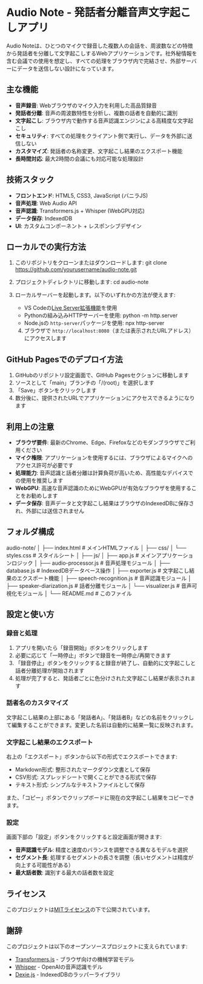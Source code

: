 # Audio Note - 発話者分離音声文字起こしアプリ

Audio Noteは、ひとつのマイクで録音した複数人の会話を、周波数などの特徴から発話者を分離して文字起こしするWebアプリケーションです。社外秘情報を含む会議での使用を想定し、すべての処理をブラウザ内で完結させ、外部サーバーにデータを送信しない設計になっています。

## 主な機能

- **音声録音**: Webブラウザのマイク入力を利用した高品質録音
- **発話者分離**: 音声の周波数特性を分析し、複数の話者を自動的に識別
- **文字起こし**: ブラウザ内で動作する音声認識エンジンによる高精度な文字起こし
- **セキュリティ**: すべての処理をクライアント側で実行し、データを外部に送信しない
- **カスタマイズ**: 発話者の名称変更、文字起こし結果のエクスポート機能
- **長時間対応**: 最大2時間の会議にも対応可能な処理設計

## 技術スタック

- **フロントエンド**: HTML5, CSS3, JavaScript (バニラJS)
- **音声処理**: Web Audio API
- **音声認識**: Transformers.js + Whisper (WebGPU対応)
- **データ保存**: IndexedDB
- **UI**: カスタムコンポーネント + レスポンシブデザイン

## ローカルでの実行方法

1. このリポジトリをクローンまたはダウンロードします: git clone https://github.com/yourusername/audio-note.git
2. プロジェクトディレクトリに移動します: cd audio-note
3. ローカルサーバーを起動します。以下のいずれかの方法が使えます:

   - VS Codeの[Live Server拡張機能](https://marketplace.visualstudio.com/items?itemName=ritwickdey.LiveServer)を使用
   - Pythonの組み込みHTTPサーバーを使用: python -m http.server
   - Node.jsの `http-server`パッケージを使用: npx http-server

   4. ブラウザで `http://localhost:8080`（または表示されたURLアドレス）にアクセスします

## GitHub Pagesでのデプロイ方法

1. GitHubのリポジトリ設定画面で、GitHub Pagesセクションに移動します
2. ソースとして「main」ブランチの「/(root)」を選択します
3. 「Save」ボタンをクリックします
4. 数分後に、提供されたURLでアプリケーションにアクセスできるようになります

## 利用上の注意

- **ブラウザ要件**: 最新のChrome、Edge、Firefoxなどのモダンブラウザでご利用ください
- **マイク権限**: アプリケーションを使用するには、ブラウザによるマイクへのアクセス許可が必要です
- **処理能力**: 音声認識と話者分離は計算負荷が高いため、高性能なデバイスでの使用を推奨します
- **WebGPU**: 高速な音声認識のためにWebGPUが有効なブラウザを使用することをお勧めします
- **データ保存**: 音声データと文字起こし結果はブラウザのIndexedDBに保存され、外部には送信されません

## フォルダ構成

audio-note/
│
├── index.html           # メインHTMLファイル
│
├── css/
│   └── styles.css       # スタイルシート
│
├── js/
│   ├── app.js           # メインアプリケーションロジック
│   ├── audio-processor.js    # 音声処理モジュール
│   ├── database.js      # IndexedDBデータベース操作
│   ├── exporter.js      # 文字起こし結果のエクスポート機能
│   ├── speech-recognition.js # 音声認識モジュール
│   ├── speaker-diarization.js # 話者分離モジュール
│   └── visualizer.js    # 音声可視化モジュール
│
└── README.md            # このファイル

## 設定と使い方

### 録音と処理

1. アプリを開いたら「録音開始」ボタンをクリックします
2. 必要に応じて「一時停止」ボタンで録音を一時停止/再開できます
3. 「録音停止」ボタンをクリックすると録音が終了し、自動的に文字起こしと話者分離処理が開始されます
4. 処理が完了すると、発話者ごとに色分けされた文字起こし結果が表示されます

### 話者名のカスタマイズ

文字起こし結果の上部にある「発話者A」、「発話者B」などの名前をクリックして編集することができます。変更した名前は自動的に結果一覧に反映されます。

### 文字起こし結果のエクスポート

右上の「エクスポート」ボタンから以下の形式でエクスポートできます:

- Markdown形式: 整形されたマークダウン文書として保存
- CSV形式: スプレッドシートで開くことができる形式で保存
- テキスト形式: シンプルなテキストファイルとして保存

また、「コピー」ボタンでクリップボードに現在の文字起こし結果をコピーできます。

### 設定

画面下部の「設定」ボタンをクリックすると設定画面が開きます:

- **音声認識モデル**: 精度と速度のバランスを調整できる異なるモデルを選択
- **セグメント長**: 処理するセグメントの長さを調整（長いセグメントは精度が向上する可能性がある）
- **最大話者数**: 識別する最大の話者数を設定

## ライセンス

このプロジェクトは[MITライセンス](LICENSE)の下で公開されています。

## 謝辞

このプロジェクトは以下のオープンソースプロジェクトに支えられています:

- [Transformers.js](https://github.com/xenova/transformers.js) - ブラウザ向けの機械学習モデル
- [Whisper](https://github.com/openai/whisper) - OpenAIの音声認識モデル
- [Dexie.js](https://github.com/dexie/Dexie.js) - IndexedDBのラッパーライブラリ
